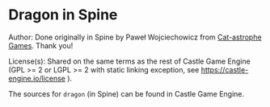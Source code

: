 # Dragon in Spine

Author: Done originally in Spine by Paweł Wojciechowicz from [Cat-astrophe Games](https://cat-astrophe-games.com/). Thank you!

License(s): Shared on the same terms as the rest of Castle Game Engine (GPL >= 2 or LGPL >= 2 with static linking exception, see https://castle-engine.io/license ).

The sources for `dragon` (in Spine) can be found in Castle Game Engine.